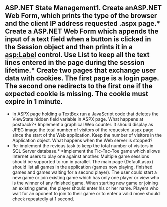 ﻿## ASP.NET State Management1. Create anASP.NET Web Form, which prints the type of the browser and the client IP address requested .aspx page.* Create a ASP.NET Web Form which appends the input of a text field when a button is clicked in the Session object and then prints it in a <asp:Label> control. Use List<string> to keep all the text lines entered in the page during the session lifetime.* Create two pages that exchange user data with cookies. The first page is a login page. The second one redirects to the first one if the expected cookie is missing. The cookie must expire in 1 minute.* In ASPX page holding a TextBox run a JavaScript code that deletes the ViewState hidden field variable in ASPX page. What happens at postback?* Implement a graphical Web counter. It should display as JPEG image the total number of visitors of the requested .aspx page since the start of the Web application. Keep the number of visitors in the Application object. What happens when the Web server is stopped?* Re-implement the revious task to keep the total number of visitors in SQL Server database.* *Implement the Tic-Tac-Toe game which allows Internet users to play one against another. Multiple game sessions should be supported to run in parallel. The main page (Default.aspx) should list all games in the application (games now playing, finished games and games waiting for a second player). The user could start a new game or join existing game which has only one player or view who is the winner of any finished game. When starting new game or joining an existing game, the player should enter his or her name. Players who wait for an oponent to join to their game or to enter a valid move should check repeatedly at 1 second.